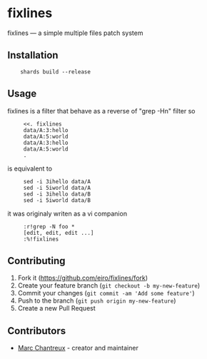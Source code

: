 # fixlines

fixlines — a simple multiple files patch system

## Installation

        shards build --release

## Usage

fixlines is a filter that behave as a reverse of "grep -Hn" filter so

         <<. fixlines
         data/A:3:hello
         data/A:5:world
         data/A:3:hello
         data/A:5:world
         .

is equivalent to

         sed -i 3ihello data/A
         sed -i 5iworld data/A
         sed -i 3ihello data/B
         sed -i 5iworld data/B

it was originaly writen as a vi companion

         :r!grep -N foo *
         [edit, edit, edit ...]
         :%!fixlines

## Contributing

1. Fork it (<https://github.com/eiro/fixlines/fork>)
2. Create your feature branch (`git checkout -b my-new-feature`)
3. Commit your changes (`git commit -am 'Add some feature'`)
4. Push to the branch (`git push origin my-new-feature`)
5. Create a new Pull Request

## Contributors

- [Marc Chantreux](https://github.com/eiro) - creator and maintainer

